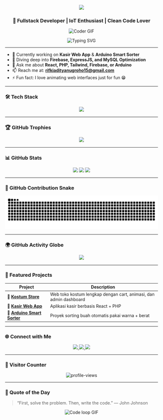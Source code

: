 <p align="center">
  <img src="https://capsule-render.vercel.app/api?type=waving&color=0d6efd&height=200&section=header&text=Hi%20I'm%20Rifki!&fontSize=40&fontColor=ffffff&animation=fadeIn" />
</p>

<h3 align="center">🚀 Fullstack Developer | IoT Enthusiast | Clean Code Lover</h3>

<p align="center">
  <img src="https://media.giphy.com/media/qgQUggAC3Pfv687qPC/giphy.gif" width="400" alt="Coder GIF" />
</p>

<p align="center">
  <img src="https://readme-typing-svg.demolab.com?font=Fira+Code&size=22&pause=1000&center=true&vCenter=true&multiline=true&width=600&height=80&lines=React+Dev+%7C+PHP+MySQL+Master+%7C+Arduino+Project+Maker;Love+Clean+UI%2C+Functional+UX+%26+Modular+Code" alt="Typing SVG" />
</p>

---

- 🔭 Currently working on **Kasir Web App** & **Arduino Smart Sorter**
- 🌱 Diving deep into **Firebase, ExpressJS, and MySQL Optimization**
- 💬 Ask me about **React, PHP, Tailwind, Firebase, or Arduino**
- 📫 Reach me at: **rifkiadityanugroho15@gmail.com**
- ⚡ Fun fact: I love animating web interfaces just for fun 😁

---

### 🛠️ Tech Stack

<p align="center">
  <img src="https://skillicons.dev/icons?i=react,php,arduino,mysql,js,html,css,tailwind,firebase,nodejs,git,vscode" />
</p>

---

### 🏆 GitHub Trophies

<p align="center">
  <img src="https://github-profile-trophy.vercel.app/?username=rifki123-cell&theme=algolia&no-frame=true&no-bg=true&margin-w=10" />
</p>

---

### 📊 GitHub Stats

<p align="center">
  <img src="https://github-readme-stats.vercel.app/api?username=rifki123-cell&show_icons=true&theme=radical&count_private=true" height="150px" />
  <img src="https://github-readme-streak-stats.herokuapp.com?user=rifki123-cell&theme=radical" height="150px" />
  <img src="https://github-readme-stats.vercel.app/api/top-langs/?username=rifki123-cell&layout=compact&theme=radical" height="150px" />
</p>

---

### 🐍 GitHub Contribution Snake

<p align="center">
  <img src="https://raw.githubusercontent.com/rifki123-cell/github-snake/output/github-contribution-grid-snake.svg" />
</p>

---

### 🌍 GitHub Activity Globe

<p align="center">
  <img src="https://github.com/ashutosh00710/github-readme-activity-graph/blob/master/graph.png?raw=true" />
</p>

---

### 🎯 Featured Projects

| Project | Description |
|--------|-------------|
| 🎨 [**Kostum Store**](https://github.com/rifki123-cell/kostum-store) | Web toko kostum lengkap dengan cart, animasi, dan admin dashboard |
| 🛒 [**Kasir Web App**](https://github.com/rifki123-cell/kasir-app) | Aplikasi kasir berbasis React + PHP |
| 🤖 [**Arduino Smart Sorter**](https://github.com/rifki123-cell/arduino-sorter) | Proyek sorting buah otomatis pakai warna + berat |

---

### 🌐 Connect with Me

<p align="center">
  <a href="mailto:rifkiadityanugroho15@gmail.com">
    <img src="https://img.shields.io/badge/email-D14836?style=for-the-badge&logo=gmail&logoColor=white" />
  </a>
  <a href="https://linkedin.com/in/your-linkedin">
    <img src="https://img.shields.io/badge/linkedin-0077B5?style=for-the-badge&logo=linkedin&logoColor=white" />
  </a>
  <a href="https://instagram.com/@adty.zz">
    <img src="https://img.shields.io/badge/instagram-E4405F?style=for-the-badge&logo=instagram&logoColor=white" />
  </a>
</p>

---

### 👀 Visitor Counter

<p align="center">
  <img src="https://komarev.com/ghpvc/?username=rifki123-cell&label=PROFILE+VIEWS&style=for-the-badge&color=11D3EE" alt="profile-views" />
</p>

---

### 💬 Quote of the Day

> “First, solve the problem. Then, write the code.” — John Johnson

<p align="center">
  <img src="https://media.giphy.com/media/l2JHRhAtnJSDNJ2py/giphy.gif" width="200" alt="Code loop GIF" />
</p>
